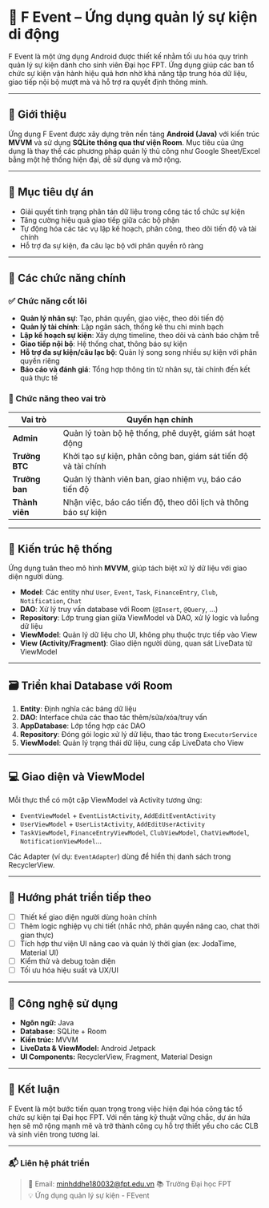 # 📱 F Event – Ứng dụng quản lý sự kiện di động

F Event là một ứng dụng Android được thiết kế nhằm tối ưu hóa quy trình quản lý sự kiện dành cho sinh viên Đại học FPT. Ứng dụng giúp các ban tổ chức sự kiện vận hành hiệu quả hơn nhờ khả năng tập trung hóa dữ liệu, giao tiếp nội bộ mượt mà và hỗ trợ ra quyết định thông minh.

---

## 📌 Giới thiệu

Ứng dụng F Event được xây dựng trên nền tảng **Android (Java)** với kiến trúc **MVVM** và sử dụng **SQLite thông qua thư viện Room**. Mục tiêu của ứng dụng là thay thế các phương pháp quản lý thủ công như Google Sheet/Excel bằng một hệ thống hiện đại, dễ sử dụng và mở rộng.

---

## 🎯 Mục tiêu dự án

- Giải quyết tình trạng phân tán dữ liệu trong công tác tổ chức sự kiện
- Tăng cường hiệu quả giao tiếp giữa các bộ phận
- Tự động hóa các tác vụ lập kế hoạch, phân công, theo dõi tiến độ và tài chính
- Hỗ trợ đa sự kiện, đa câu lạc bộ với phân quyền rõ ràng

---

## 🔑 Các chức năng chính

### ✅ Chức năng cốt lõi

- **Quản lý nhân sự**: Tạo, phân quyền, giao việc, theo dõi tiến độ
- **Quản lý tài chính**: Lập ngân sách, thống kê thu chi minh bạch
- **Lập kế hoạch sự kiện**: Xây dựng timeline, theo dõi và cảnh báo chậm trễ
- **Giao tiếp nội bộ**: Hệ thống chat, thông báo sự kiện
- **Hỗ trợ đa sự kiện/câu lạc bộ**: Quản lý song song nhiều sự kiện với phân quyền riêng
- **Báo cáo và đánh giá**: Tổng hợp thông tin từ nhân sự, tài chính đến kết quả thực tế

### 👤 Chức năng theo vai trò

| Vai trò               | Quyền hạn chính |
|----------------------|-----------------|
| **Admin**            | Quản lý toàn bộ hệ thống, phê duyệt, giám sát hoạt động |
| **Trưởng BTC**       | Khởi tạo sự kiện, phân công ban, giám sát tiến độ và tài chính |
| **Trưởng ban**       | Quản lý thành viên ban, giao nhiệm vụ, báo cáo tiến độ |
| **Thành viên**       | Nhận việc, báo cáo tiến độ, theo dõi lịch và thông báo sự kiện |

---

## 🧱 Kiến trúc hệ thống

Ứng dụng tuân theo mô hình **MVVM**, giúp tách biệt xử lý dữ liệu với giao diện người dùng.

- **Model**: Các entity như `User`, `Event`, `Task`, `FinanceEntry`, `Club`, `Notification`, `Chat`
- **DAO**: Xử lý truy vấn database với Room (`@Insert`, `@Query`, ...)
- **Repository**: Lớp trung gian giữa ViewModel và DAO, xử lý logic và luồng dữ liệu
- **ViewModel**: Quản lý dữ liệu cho UI, không phụ thuộc trực tiếp vào View
- **View (Activity/Fragment)**: Giao diện người dùng, quan sát LiveData từ ViewModel

---

## 🗃️ Triển khai Database với Room

1. **Entity**: Định nghĩa các bảng dữ liệu
2. **DAO**: Interface chứa các thao tác thêm/sửa/xóa/truy vấn
3. **AppDatabase**: Lớp tổng hợp các DAO
4. **Repository**: Đóng gói logic xử lý dữ liệu, thao tác trong `ExecutorService`
5. **ViewModel**: Quản lý trạng thái dữ liệu, cung cấp LiveData cho View

---

## 💻 Giao diện và ViewModel

Mỗi thực thể có một cặp ViewModel và Activity tương ứng:

- `EventViewModel` + `EventListActivity`, `AddEditEventActivity`
- `UserViewModel` + `UserListActivity`, `AddEditUserActivity`
- `TaskViewModel`, `FinanceEntryViewModel`, `ClubViewModel`, `ChatViewModel`, `NotificationViewModel`…

Các Adapter (ví dụ: `EventAdapter`) dùng để hiển thị danh sách trong RecyclerView.

---

## 🚀 Hướng phát triển tiếp theo

- [ ] Thiết kế giao diện người dùng hoàn chỉnh
- [ ] Thêm logic nghiệp vụ chi tiết (nhắc nhở, phân quyền nâng cao, chat thời gian thực)
- [ ] Tích hợp thư viện UI nâng cao và quản lý thời gian (ex: JodaTime, Material UI)
- [ ] Kiểm thử và debug toàn diện
- [ ] Tối ưu hóa hiệu suất và UX/UI

---

## 🔧 Công nghệ sử dụng

- **Ngôn ngữ:** Java
- **Database:** SQLite + Room
- **Kiến trúc:** MVVM
- **LiveData & ViewModel:** Android Jetpack
- **UI Components:** RecyclerView, Fragment, Material Design

---

## 🏁 Kết luận

F Event là một bước tiến quan trọng trong việc hiện đại hóa công tác tổ chức sự kiện tại Đại học FPT. Với nền tảng kỹ thuật vững chắc, dự án hứa hẹn sẽ mở rộng mạnh mẽ và trở thành công cụ hỗ trợ thiết yếu cho các CLB và sinh viên trong tương lai.

---

### 📬 Liên hệ phát triển

> 📧 Email: minhddhe180032@fpt.edu.vn
> 📚 Trường Đại học FPT  
> 💡 Ứng dụng quản lý sự kiện - FEvent

